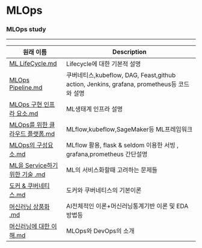 # MLOps
### MLOps study
<hr>


| 원래 이름                     | Description   |
|----------------------------|--------------|
| [ML LifeCycle.md](https://github.com/rlarlgnszx/MLOps/blob/main/ML%20LifeCycle%20.md)     | Lifecycle에 대한 기본적 설명 |
| [MLOps Pipeline.md](https://github.com/rlarlgnszx/MLOps/blob/main/MLOps%20Pipeline.md)          | 쿠버네티스,kubeflow, DAG, Feast,github action, Jenkins, grafana, prometheus등 코드와 설명 |
| [MLOps 구현 인프라 요소.md](https://github.com/rlarlgnszx/MLOps/blob/main/MLOps%20%E1%84%80%E1%85%AE%E1%84%92%E1%85%A7%E1%86%AB%20%E1%84%8B%E1%85%B5%E1%86%AB%E1%84%91%E1%85%B3%E1%84%85%E1%85%A1%20%E1%84%8B%E1%85%AD%E1%84%89%E1%85%A9.md)       | ML생태계 인프라 설명 |
| [MLOps를 위한 클라우드 플랫폼.md](https://github.com/rlarlgnszx/MLOps/blob/main/MLOps%E1%84%85%E1%85%B3%E1%86%AF%20%E1%84%8B%E1%85%B1%E1%84%92%E1%85%A1%E1%86%AB%20%E1%84%8F%E1%85%B3%E1%86%AF%E1%84%85%E1%85%A1%E1%84%8B%E1%85%AE%E1%84%83%E1%85%B3%20%E1%84%91%E1%85%B3%E1%86%AF%E1%84%85%E1%85%A2%E1%86%BA%E1%84%91%E1%85%A9%E1%86%B7.md)    | MLflow,kubeflow,SageMaker등 ML프레임워크 |
| [MLOps의 구성요소.md](https://github.com/rlarlgnszx/MLOps/blob/main/MLOps%E1%84%8B%E1%85%B4%20%E1%84%80%E1%85%AE%E1%84%89%E1%85%A5%E1%86%BC%E1%84%8B%E1%85%AD%E1%84%89%E1%85%A9.md)            | MLflow 활용, flask & seldom  이용한 서빙 , grafana,prometheus 간단설명  |
| [ML을 Service하기 위한 기술 .md](https://github.com/rlarlgnszx/MLOps/blob/main/ML%E1%84%8B%E1%85%B3%E1%86%AF%20Service%E1%84%92%E1%85%A1%E1%84%80%E1%85%B5%20%E1%84%8B%E1%85%B1%E1%84%92%E1%85%A1%E1%86%AB%20%E1%84%80%E1%85%B5%E1%84%89%E1%85%AE%E1%86%AF%20.md)  | ML의 서비스화할때 고려하는 문제들 |
| [도커 & 쿠버네티스.md](https://github.com/rlarlgnszx/MLOps/blob/main/%E1%84%83%E1%85%A9%E1%84%8F%E1%85%A5%20%26%20%E1%84%8F%E1%85%AE%E1%84%87%E1%85%A5%E1%84%82%E1%85%A6%E1%84%90%E1%85%B5%E1%84%89%E1%85%B3.md)          | 도커와 쿠버네티스의 기본이론 |
| [머신러닝 상품화 .md](https://github.com/rlarlgnszx/MLOps/blob/main/%E1%84%86%E1%85%A5%E1%84%89%E1%85%B5%E1%86%AB%E1%84%85%E1%85%A5%E1%84%82%E1%85%B5%E1%86%BC%20%E1%84%89%E1%85%A1%E1%86%BC%E1%84%91%E1%85%AE%E1%86%B7%E1%84%92%E1%85%AA%20.md)            | AI전체적인 이론+머신러닝통계기반 이론 및 EDA방법등 |
| [머신러닝에 대한 이해.md](https://github.com/rlarlgnszx/MLOps/blob/main/%E1%84%86%E1%85%A5%E1%84%89%E1%85%B5%E1%86%AB%E1%84%85%E1%85%A5%E1%84%82%E1%85%B5%E1%86%BC%E1%84%8B%E1%85%A6%20%E1%84%83%E1%85%A2%E1%84%92%E1%85%A1%E1%86%AB%20%E1%84%8B%E1%85%B5%E1%84%92%E1%85%A2.md)         | MLOps와 DevOps의 소개 |
